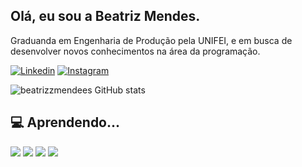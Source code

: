 ## Olá, eu sou a Beatriz Mendes.
 Graduanda em Engenharia de Produção pela UNIFEI, e em busca de desenvolver novos conhecimentos na área da programação.
  
[![Linkedin](https://img.shields.io/badge/LinkedIn-0077B5?style=for-the-badge&logo=linkedin&logoColor=white)](https://www.linkedin.com/in/ana-beatriz-mendes-de-sousa-a1b0a719a/)
[![Instagram](https://img.shields.io/badge/Gmail-D14836?style=for-the-badge&logo=gmail&logoColor=white)](beeatrizmeendes25@gmail.com)

![beatrizzmendees GitHub stats](https://github-readme-stats.vercel.app/api?username=beatrizzmendees&show_icons=true&theme=radical&count_private=true)



##  💻 Aprendendo...
 ![](https://img.shields.io/badge/Python-3776AB?style=for-the-badge&logo=python&logoColor=white) ![](https://img.shields.io/badge/JavaScript-323330?style=for-the-badge&logo=javascript&logoColor=F7DF1E) ![](https://img.shields.io/badge/HTML5-E34F26?style=for-the-badge&logo=html5&logoColor=white) ![](https://img.shields.io/badge/CSS-239120?&style=for-the-badge&logo=css3&logoColor=white)
